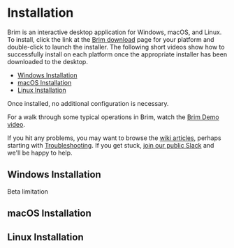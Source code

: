# Installation

Brim is an interactive desktop application for Windows, macOS, and Linux.
To install, click the link at the
[Brim download](https://www.brimsecurity.com/download/) page for your platform
and double-click to launch the installer. The following short videos show how
to successfully install on each platform once the appropriate installer has
been downloaded to the desktop.

   * [Windows Installation](#windows-installation)
   * [macOS Installation](#macos-installation)
   * [Linux Installation](#liux-installation)

Once installed, no additional configuration is necessary.

For a walk through some typical operations in Brim, watch the
[Brim Demo video](https://www.youtube.com/watch?v=InT-7WZ5Y2Y).

If you hit any problems, you may want to browse the
[wiki articles](https://github.com/brimsec/brim/wiki), perhaps starting with
[Troubleshooting](https://github.com/brimsec/brim/wiki/Troubleshooting).
If you get stuck,
[join our public Slack](https://www.brimsecurity.com/join-slack/) and we'll be
happy to help.

## Windows Installation

Beta limitation

## macOS Installation

## Linux Installation

